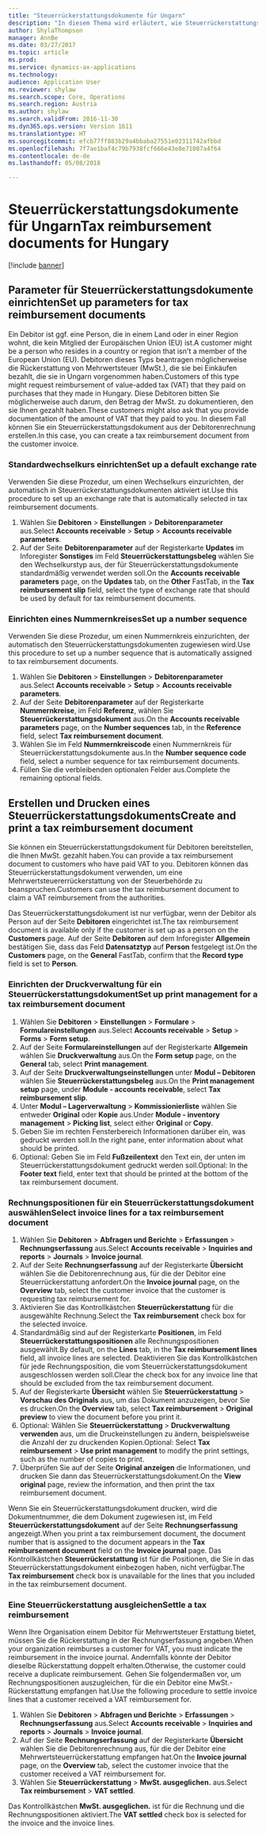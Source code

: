 ```yaml
---
title: "Steuerrückerstattungsdokumente für Ungarn"
description: "In diesem Thema wird erläutert, wie Steuerrückerstattungsdokumente für Ungarn eingerichtet und erstellt werden."
author: ShylaThompson
manager: AnnBe
ms.date: 03/27/2017
ms.topic: article
ms.prod: 
ms.service: dynamics-ax-applications
ms.technology: 
audience: Application User
ms.reviewer: shylaw
ms.search.scope: Core, Operations
ms.search.region: Austria
ms.author: shylaw
ms.search.validFrom: 2016-11-30
ms.dyn365.ops.version: Version 1611
ms.translationtype: HT
ms.sourcegitcommit: efcb77ff883b29a4bbaba27551e02311742afbbd
ms.openlocfilehash: 7f7ae1baf4c79b7938fcf666e43e8e71087a4f64
ms.contentlocale: de-de
ms.lasthandoff: 05/08/2018

---
```


# <a name="tax-reimbursement-documents-for-hungary"></a><span data-ttu-id="b3f12-103">Steuerrückerstattungsdokumente für Ungarn</span><span class="sxs-lookup"><span data-stu-id="b3f12-103">Tax reimbursement documents for Hungary</span></span>

[!include [banner](../includes/banner.md)]

## <a name="set-up-parameters-for-tax-reimbursement-documents"></a><span data-ttu-id="b3f12-104">Parameter für Steuerrückerstattungsdokumente einrichten</span><span class="sxs-lookup"><span data-stu-id="b3f12-104">Set up parameters for tax reimbursement documents</span></span>

<span data-ttu-id="b3f12-105">Ein Debitor ist ggf. eine Person, die in einem Land oder in einer Region wohnt, die kein Mitglied der Europäischen Union (EU) ist.</span><span class="sxs-lookup"><span data-stu-id="b3f12-105">A customer might be a person who resides in a country or region that isn't a member of the European Union (EU).</span></span> <span data-ttu-id="b3f12-106">Debitoren dieses Typs beantragen möglicherweise die Rückerstattung von Mehrwertsteuer (MwSt.), die sie bei Einkäufen bezahlt, die sie in Ungarn vorgenommen haben.</span><span class="sxs-lookup"><span data-stu-id="b3f12-106">Customers of this type might request reimbursement of value-added tax (VAT) that they paid on purchases that they made in Hungary.</span></span> <span data-ttu-id="b3f12-107">Diese Debitoren bitten Sie möglicherweise auch darum, den Betrag der MwSt. zu dokumentieren, den sie Ihnen gezahlt haben.</span><span class="sxs-lookup"><span data-stu-id="b3f12-107">These customers might also ask that you provide documentation of the amount of VAT that they paid to you.</span></span> <span data-ttu-id="b3f12-108">In diesem Fall können Sie ein Steuerrückerstattungsdokument aus der Debitorenrechnung erstellen.</span><span class="sxs-lookup"><span data-stu-id="b3f12-108">In this case, you can create a tax reimbursement document from the customer invoice.</span></span>

### <a name="set-up-a-default-exchange-rate"></a><span data-ttu-id="b3f12-109">Standardwechselkurs einrichten</span><span class="sxs-lookup"><span data-stu-id="b3f12-109">Set up a default exchange rate</span></span>

<span data-ttu-id="b3f12-110">Verwenden Sie diese Prozedur, um einen Wechselkurs einzurichten, der automatisch in Steuerrückerstattungsdokumenten aktiviert ist.</span><span class="sxs-lookup"><span data-stu-id="b3f12-110">Use this procedure to set up an exchange rate that is automatically selected in tax reimbursement documents.</span></span>

1. <span data-ttu-id="b3f12-111">Wählen Sie **Debitoren** &gt; **Einstellungen** &gt; **Debitorenparameter** aus.</span><span class="sxs-lookup"><span data-stu-id="b3f12-111">Select **Accounts receivable** &gt; **Setup** &gt; **Accounts receivable parameters**.</span></span>
2. <span data-ttu-id="b3f12-112">Auf der Seite **Debitorenparameter** auf der Registerkarte **Updates** im Inforegister **Sonstiges** im Feld **Steuerrückerstattungsbeleg** wählen Sie den Wechselkurstyp aus, der für Steuerrückerstattungsdokumente standardmäßig verwendet werden soll.</span><span class="sxs-lookup"><span data-stu-id="b3f12-112">On the **Accounts receivable parameters** page, on the **Updates** tab, on the **Other** FastTab, in the **Tax reimbursement slip** field, select the type of exchange rate that should be used by default for tax reimbursement documents.</span></span>

### <a name="set-up-a-number-sequence"></a><span data-ttu-id="b3f12-113">Einrichten eines Nummernkreises</span><span class="sxs-lookup"><span data-stu-id="b3f12-113">Set up a number sequence</span></span>

<span data-ttu-id="b3f12-114">Verwenden Sie diese Prozedur, um einen Nummernkreis einzurichten, der automatisch den Steuerrückerstattungsdokumenten zugewiesen wird.</span><span class="sxs-lookup"><span data-stu-id="b3f12-114">Use this procedure to set up a number sequence that is automatically assigned to tax reimbursement documents.</span></span>

1. <span data-ttu-id="b3f12-115">Wählen Sie **Debitoren** &gt; **Einstellungen** &gt; **Debitorenparameter** aus.</span><span class="sxs-lookup"><span data-stu-id="b3f12-115">Select **Accounts receivable** &gt; **Setup** &gt; **Accounts receivable parameters**.</span></span>
2. <span data-ttu-id="b3f12-116">Auf der Seite **Debitorenparameter** auf der Registerkarte **Nummernkreise**, im Feld **Referenz**, wählen Sie **Steuerrückerstattungsdokument** aus.</span><span class="sxs-lookup"><span data-stu-id="b3f12-116">On the **Accounts receivable parameters** page, on the **Number sequences** tab, in the **Reference** field, select **Tax reimbursement document**.</span></span>
3. <span data-ttu-id="b3f12-117">Wählen Sie im Feld **Nummernkreiscode** einen Nummernkreis für Steuerrückerstattungsdokumente aus.</span><span class="sxs-lookup"><span data-stu-id="b3f12-117">In the **Number sequence code** field, select a number sequence for tax reimbursement documents.</span></span>
4. <span data-ttu-id="b3f12-118">Füllen Sie die verbleibenden optionalen Felder aus.</span><span class="sxs-lookup"><span data-stu-id="b3f12-118">Complete the remaining optional fields.</span></span>

## <a name="create-and-print-a-tax-reimbursement-document"></a><span data-ttu-id="b3f12-119">Erstellen und Drucken eines Steuerrückerstattungsdokuments</span><span class="sxs-lookup"><span data-stu-id="b3f12-119">Create and print a tax reimbursement document</span></span>

<span data-ttu-id="b3f12-120">Sie können ein Steuerrückerstattungsdokument für Debitoren bereitstellen, die Ihnen MwSt. gezahlt haben.</span><span class="sxs-lookup"><span data-stu-id="b3f12-120">You can provide a tax reimbursement document to customers who have paid VAT to you.</span></span> <span data-ttu-id="b3f12-121">Debitoren können das Steuerrückerstattungsdokument verwenden, um eine Mehrwertsteuererrückerstattung von der Steuerbehörde zu beanspruchen.</span><span class="sxs-lookup"><span data-stu-id="b3f12-121">Customers can use the tax reimbursement document to claim a VAT reimbursement from the authorities.</span></span>

<span data-ttu-id="b3f12-122">Das Steuerrückerstattungsdokument ist nur verfügbar, wenn der Debitor als Person auf der Seite **Debitoren** eingerichtet ist.</span><span class="sxs-lookup"><span data-stu-id="b3f12-122">The tax reimbursement document is available only if the customer is set up as a person on the **Customers** page.</span></span> <span data-ttu-id="b3f12-123">Auf der Seite **Debitoren** auf dem Inforegister **Allgemein** bestätigen Sie, dass das Feld **Datensatztyp** auf **Person** festgelegt ist.</span><span class="sxs-lookup"><span data-stu-id="b3f12-123">On the **Customers** page, on the **General** FastTab, confirm that the **Record type** field is set to **Person**.</span></span>

### <a name="set-up-print-management-for-a-tax-reimbursement-document"></a><span data-ttu-id="b3f12-124">Einrichten der Druckverwaltung für ein Steuerrückerstattungsdokument</span><span class="sxs-lookup"><span data-stu-id="b3f12-124">Set up print management for a tax reimbursement document</span></span>

1. <span data-ttu-id="b3f12-125">Wählen Sie **Debitoren** &gt; **Einstellungen** &gt; **Formulare** &gt; **Formulareinstellungen** aus.</span><span class="sxs-lookup"><span data-stu-id="b3f12-125">Select **Accounts receivable** &gt; **Setup** &gt; **Forms** &gt; **Form setup**.</span></span>
2. <span data-ttu-id="b3f12-126">Auf der Seite **Formulareinstellungen** auf der Registerkarte **Allgemein** wählen Sie **Druckverwaltung** aus.</span><span class="sxs-lookup"><span data-stu-id="b3f12-126">On the **Form setup** page, on the **General** tab, select **Print management**.</span></span>
3. <span data-ttu-id="b3f12-127">Auf der Seite **Druckverwaltungseinstellungen** unter **Modul – Debitoren** wählen Sie **Steuerrückerstattungsbeleg** aus.</span><span class="sxs-lookup"><span data-stu-id="b3f12-127">On the **Print management setup** page, under **Module - accounts receivable**, select **Tax reimbursement slip**.</span></span>
4. <span data-ttu-id="b3f12-128">Unter **Modul – Lagerverwaltung** &gt; **Kommissionierliste** wählen Sie entweder **Original** oder **Kopie** aus.</span><span class="sxs-lookup"><span data-stu-id="b3f12-128">Under **Module - inventory management** &gt; **Picking list**, select either **Original** or **Copy**.</span></span>
5. <span data-ttu-id="b3f12-129">Geben Sie im rechten Fensterbereich Informationen darüber ein, was gedruckt werden soll.</span><span class="sxs-lookup"><span data-stu-id="b3f12-129">In the right pane, enter information about what should be printed.</span></span>
6. <span data-ttu-id="b3f12-130">Optional: Geben Sie im Feld **Fußzeilentext** den Text ein, der unten im Steuerrückerstattungsdokument gedruckt werden soll.</span><span class="sxs-lookup"><span data-stu-id="b3f12-130">Optional: In the **Footer text** field, enter text that should be printed at the bottom of the tax reimbursement document.</span></span>

### <a name="select-invoice-lines-for-a-tax-reimbursement-document"></a><span data-ttu-id="b3f12-131">Rechnungspositionen für ein Steuerrückerstattungsdokument auswählen</span><span class="sxs-lookup"><span data-stu-id="b3f12-131">Select invoice lines for a tax reimbursement document</span></span>

1. <span data-ttu-id="b3f12-132">Wählen Sie **Debitoren** &gt; **Abfragen und Berichte** &gt; **Erfassungen** &gt; **Rechnungserfassung** aus.</span><span class="sxs-lookup"><span data-stu-id="b3f12-132">Select **Accounts receivable** &gt; **Inquiries and reports** &gt; **Journals** &gt; **Invoice journal**.</span></span>
2. <span data-ttu-id="b3f12-133">Auf der Seite **Rechnungserfassung** auf der Registerkarte **Übersicht** wählen Sie die Debitorenrechnung aus, für die der Debitor eine Steuerrückerstattung anfordert.</span><span class="sxs-lookup"><span data-stu-id="b3f12-133">On the **Invoice journal** page, on the **Overview** tab, select the customer invoice that the customer is requesting tax reimbursement for.</span></span>
3. <span data-ttu-id="b3f12-134">Aktivieren Sie das Kontrollkästchen **Steuerrückerstattung** für die ausgewählte Rechnung.</span><span class="sxs-lookup"><span data-stu-id="b3f12-134">Select the **Tax reimbursement** check box for the selected invoice.</span></span>
4. <span data-ttu-id="b3f12-135">Standardmäßig sind auf der Registerkarte **Positionen**, im Feld **Steuerrückerstattungspositionen** alle Rechnungspositionen ausgewählt.</span><span class="sxs-lookup"><span data-stu-id="b3f12-135">By default, on the **Lines** tab, in the **Tax reimbursement lines** field, all invoice lines are selected.</span></span> <span data-ttu-id="b3f12-136">Deaktivieren Sie das Kontrollkästchen für jede Rechnungsposition, die vom Steuerrückerstattungsdokument ausgeschlossen werden soll.</span><span class="sxs-lookup"><span data-stu-id="b3f12-136">Clear the check box for any invoice line that should be excluded from the tax reimbursement document.</span></span>
5. <span data-ttu-id="b3f12-137">Auf der Registerkarte **Übersicht** wählen Sie **Steuerrückerstattung** &gt; **Vorschau des Originals** aus, um das Dokument anzuzeigen, bevor Sie es drucken.</span><span class="sxs-lookup"><span data-stu-id="b3f12-137">On the **Overview** tab, select **Tax reimbursement** &gt; **Original preview** to view the document before you print it.</span></span>
6. <span data-ttu-id="b3f12-138">Optional: Wählen Sie **Steuerrückerstattung** &gt; **Druckverwaltung verwenden** aus, um die Druckeinstellungen zu ändern, beispielsweise die Anzahl der zu druckenden Kopien.</span><span class="sxs-lookup"><span data-stu-id="b3f12-138">Optional: Select **Tax reimbursement** &gt; **Use print management** to modify the print settings, such as the number of copies to print.</span></span>
7. <span data-ttu-id="b3f12-139">Überprüfen Sie auf der Seite **Original anzeigen** die Informationen, und drucken Sie dann das Steuerrückerstattungsdokument.</span><span class="sxs-lookup"><span data-stu-id="b3f12-139">On the **View original** page, review the information, and then print the tax reimbursement document.</span></span>

<span data-ttu-id="b3f12-140">Wenn Sie ein Steuerrückerstattungsdokument drucken, wird die Dokumentnummer, die dem Dokument zugewiesen ist, im Feld **Steuerrückerstattungsdokument** auf der Seite **Rechnungserfassung** angezeigt.</span><span class="sxs-lookup"><span data-stu-id="b3f12-140">When you print a tax reimbursement document, the document number that is assigned to the document appears in the **Tax reimbursement document** field on the **Invoice journal** page.</span></span> <span data-ttu-id="b3f12-141">Das Kontrollkästchen **Steuerrückerstattung** ist für die Positionen, die Sie in das Steuerrückerstattungsdokument einbezogen haben, nicht verfügbar.</span><span class="sxs-lookup"><span data-stu-id="b3f12-141">The **Tax reimbursement** check box is unavailable for the lines that you included in the tax reimbursement document.</span></span>

### <a name="settle-a-tax-reimbursement"></a><span data-ttu-id="b3f12-142">Eine Steuerrückerstattung ausgleichen</span><span class="sxs-lookup"><span data-stu-id="b3f12-142">Settle a tax reimbursement</span></span>

<span data-ttu-id="b3f12-143">Wenn Ihre Organisation einem Debitor für Mehrwertsteuer Erstattung bietet, müssen Sie die Rückerstattung in der Rechnungserfassung angeben.</span><span class="sxs-lookup"><span data-stu-id="b3f12-143">When your organization reimburses a customer for VAT, you must indicate the reimbursement in the invoice journal.</span></span> <span data-ttu-id="b3f12-144">Andernfalls könnte der Debitor dieselbe Rückerstattung doppelt erhalten.</span><span class="sxs-lookup"><span data-stu-id="b3f12-144">Otherwise, the customer could receive a duplicate reimbursement.</span></span> <span data-ttu-id="b3f12-145">Gehen Sie folgendermaßen vor, um Rechnungspositionen auszugleichen, für die ein Debitor eine MwSt.-Rückerstattung empfangen hat.</span><span class="sxs-lookup"><span data-stu-id="b3f12-145">Use the following procedure to settle invoice lines that a customer received a VAT reimbursement for.</span></span>

1. <span data-ttu-id="b3f12-146">Wählen Sie **Debitoren** &gt; **Abfragen und Berichte** &gt; **Erfassungen** &gt; **Rechnungserfassung** aus.</span><span class="sxs-lookup"><span data-stu-id="b3f12-146">Select **Accounts receivable** &gt; **Inquiries and reports** &gt; **Journals** &gt; **Invoice journal**.</span></span>
2. <span data-ttu-id="b3f12-147">Auf der Seite **Rechnungserfassung** auf der Registerkarte **Übersicht** wählen Sie die Debitorenrechnung aus, für die der Debitor eine Mehrwertsteuerrückerstattung empfangen hat.</span><span class="sxs-lookup"><span data-stu-id="b3f12-147">On the **Invoice journal** page, on the **Overview** tab, select the customer invoice that the customer received a VAT reimbursement for.</span></span>
3. <span data-ttu-id="b3f12-148">Wählen Sie **Steuerrückerstattung** &gt; **MwSt. ausgeglichen.** aus.</span><span class="sxs-lookup"><span data-stu-id="b3f12-148">Select **Tax reimbursement** &gt; **VAT settled**.</span></span>

<span data-ttu-id="b3f12-149">Das Kontrollkästchen **MwSt. ausgeglichen.** ist für die Rechnung und die Rechnungspositionen aktiviert.</span><span class="sxs-lookup"><span data-stu-id="b3f12-149">The **VAT settled** check box is selected for the invoice and the invoice lines.</span></span>

